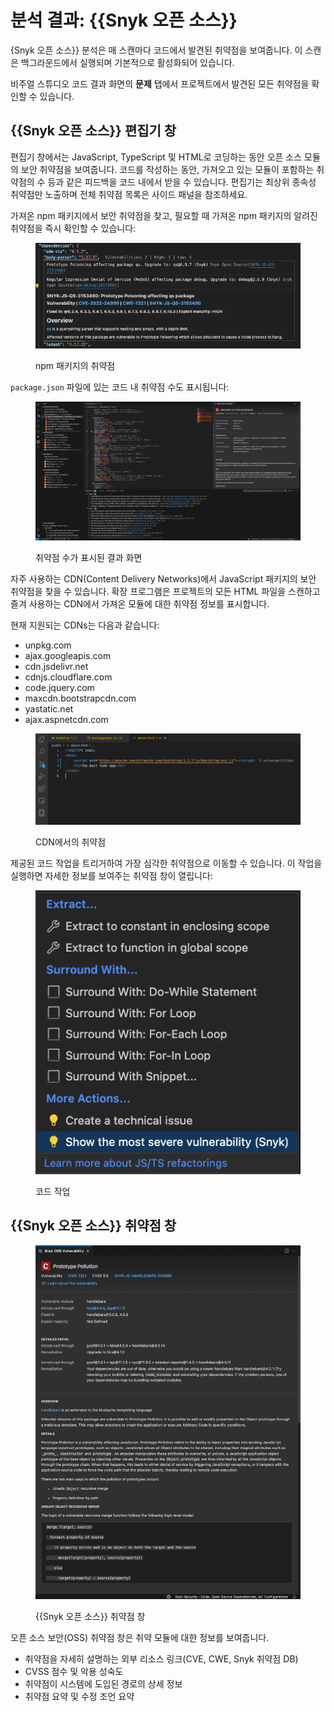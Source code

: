 # 분석 결과: {{Snyk 오픈 소스}}

{Snyk 오픈 소스}} 분석은 매 스캔마다 코드에서 발견된 취약점을 보여줍니다. 이 스캔은 백그라운드에서 실행되며 기본적으로 활성화되어 있습니다.

비주얼 스튜디오 코드 결과 화면의 **문제** 탭에서 프로젝트에서 발견된 모든 취약점을 확인할 수 있습니다.

## {{Snyk 오픈 소스}} 편집기 창

편집기 창에서는 JavaScript, TypeScript 및 HTML로 코딩하는 동안 오픈 소스 모듈의 보안 취약점을 보여줍니다. 코드를 작성하는 동안, 가져오고 있는 모듈이 포함하는 취약점의 수 등과 같은 피드백을 코드 내에서 받을 수 있습니다. 편집기는 최상위 종속성 취약점만 노출하며 전체 취약점 목록은 사이드 패널을 참조하세요.

가져온 npm 패키지에서 보안 취약점을 찾고, 필요할 때 가져온 npm 패키지의 알려진 취약점을 즉시 확인할 수 있습니다:

<figure><img src="../../../../.gitbook/assets/image (345).png" alt="npm 패키지의 취약점"><figcaption><p>npm 패키지의 취약점</p></figcaption></figure>

`package.json` 파일에 있는 코드 내 취약점 수도 표시됩니다:

<figure><img src="../../../../.gitbook/assets/image (340).png" alt="취약점 수가 표시된 결과 화면"><figcaption><p>취약점 수가 표시된 결과 화면</p></figcaption></figure>

자주 사용하는 CDN(Content Delivery Networks)에서 JavaScript 패키지의 보안 취약점을 찾을 수 있습니다. 확장 프로그램은 프로젝트의 모든 HTML 파일을 스캔하고 즐겨 사용하는 CDN에서 가져온 모듈에 대한 취약점 정보를 표시합니다.

현재 지원되는 CDNs는 다음과 같습니다:

- unpkg.com
- ajax.googleapis.com
- cdn.jsdelivr.net
- cdnjs.cloudflare.com
- code.jquery.com
- maxcdn.bootstrapcdn.com
- yastatic.net
- ajax.aspnetcdn.com

<figure><img src="../../../../.gitbook/assets/oss-editor-html (1) (1).png" alt="CDN에서의 취약점"><figcaption><p>CDN에서의 취약점</p></figcaption></figure>

제공된 코드 작업을 트리거하여 가장 심각한 취약점으로 이동할 수 있습니다. 이 작업을 실행하면 자세한 정보를 보여주는 취약점 창이 열립니다:

<figure><img src="../../../../.gitbook/assets/Screenshot 2023-03-17 at 14.04.13.png" alt="코드 작업"><figcaption><p>코드 작업</p></figcaption></figure>

## {{Snyk 오픈 소스}} 취약점 창

<figure><img src="../../../../.gitbook/assets/image (346).png" alt="{{Snyk 오픈 소스}} 취약점 창"><figcaption><p>{{Snyk 오픈 소스}} 취약점 창</p></figcaption></figure>

오픈 소스 보안(OSS) 취약점 창은 취약 모듈에 대한 정보를 보여줍니다.

- 취약점을 자세히 설명하는 외부 리소스 링크(CVE, CWE, Snyk 취약점 DB)
- CVSS 점수 및 악용 성숙도
- 취약점이 시스템에 도입된 경로의 상세 정보
- 취약점 요약 및 수정 조언 요약